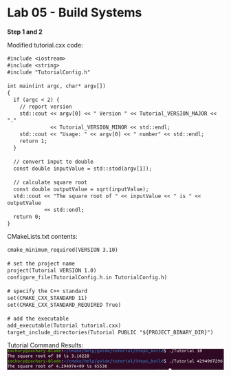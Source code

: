 # Lab 05 - Build Systems

**Step 1 and 2**  

Modified tutorial.cxx code:
``` 
#include <iostream>
#include <string>
#include "TutorialConfig.h"

int main(int argc, char* argv[])
{
  if (argc < 2) {
    // report version
    std::cout << argv[0] << " Version " << Tutorial_VERSION_MAJOR << "."
              << Tutorial_VERSION_MINOR << std::endl;
    std::cout << "Usage: " << argv[0] << " number" << std::endl;
    return 1;
  }

  // convert input to double
  const double inputValue = std::stod(argv[1]);

  // calculate square root
  const double outputValue = sqrt(inputValue);
  std::cout << "The square root of " << inputValue << " is " << outputValue
            << std::endl;
  return 0;
}

```

CMakeLists.txt contents:
```
cmake_minimum_required(VERSION 3.10)

# set the project name
project(Tutorial VERSION 1.0)
configure_file(TutorialConfig.h.in TutorialConfig.h)

# specify the C++ standard
set(CMAKE_CXX_STANDARD 11)
set(CMAKE_CXX_STANDARD_REQUIRED True)

# add the executable
add_executable(Tutorial tutorial.cxx)
target_include_directories(Tutorial PUBLIC "${PROJECT_BINARY_DIR}")
```

Tutorial Command Results:  
![results](/labs/lab-05/images/step1and2.png)
